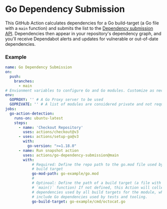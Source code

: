 # Go Dependency Submission

This GitHub Action calculates dependencies for a Go build-target (a Go file with a
`main` function) and submits the list to the [Dependency submission API](https://docs.github.com/en/code-security/supply-chain-security/understanding-your-software-supply-chain/using-the-dependency-submission-api). Dependencies then appear in your repository's dependency graph, and you'll receive Dependabot alerts and updates for vulnerable or out-of-date dependencies. 

### Example
```yaml
name: Go Dependency Submission
on:
  push:
    branches:
      - main
# Envionment variables to configure Go and Go modules. Customize as necessary
env:
  GOPROXY: '' # A Go Proxy server to be used
  GOPRIVATE: '' # A list of modules are considered private and not requested from GOPROXY
jobs:
  go-action-detection:
    runs-on: ubuntu-latest
    steps:
      - name: 'Checkout Repository'
        uses: actions/checkout@v3
      - uses: actions/setup-go@v3
        with:
          go-version: ">=1.18.0"
      - name: Run snapshot action
        uses: actions/go-dependency-submission@main
        with:
            # Required: Define the repo path to the go.mod file used by the
            # build target
            go-mod-path: go-example/go.mod
            #
            # Optinoal: Define the path of a build target (a file with a
            # `main()` function) If not defined, this Action will collect all
            # dependencies used by all build targets for the module, which may
            # include Go dependencies used by tests and tooling.
            go-build-target: go-example/cmd/octocat.go
```
